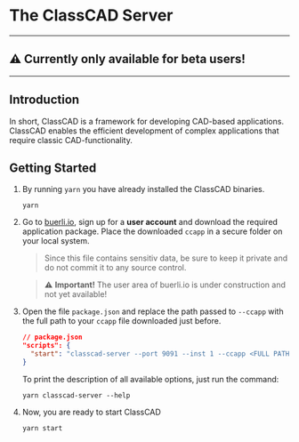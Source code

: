 # The ClassCAD Server

---

## ⚠️ Currently only available for beta users!

---

## Introduction

In short, ClassCAD is a framework for developing CAD-based applications. ClassCAD enables the efficient development of complex applications that require classic CAD-functionality.

## Getting Started

1. By running `yarn` you have already installed the ClassCAD binaries.

   ```
   yarn
   ```

1. Go to [buerli.io](https://buerli.io), sign up for a **user account** and download the required application package. Place the downloaded `ccapp` in a secure folder on your local system.

   > Since this file contains sensitiv data, be sure to keep it private and do not commit it to any source control.

   > ⚠️ **Important!** The user area of buerli.io is under construction and not yet available!

1. Open the file `package.json` and replace the path passed to `--ccapp` with the full path to your `ccapp` file downloaded just before.

   ```json
   // package.json
   "scripts": {
     "start": "classcad-server --port 9091 --inst 1 --ccapp <FULL PATH TO CCAPP FILE>"
   }
   ```

   To print the description of all available options, just run the command:

   ```
   yarn classcad-server --help
   ```

1. Now, you are ready to start ClassCAD

   ```
   yarn start
   ```
